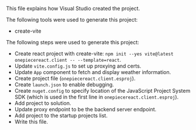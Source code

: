 This file explains how Visual Studio created the project.

The following tools were used to generate this project:
- create-vite

The following steps were used to generate this project:
- Create react project with create-vite: `npm init --yes vite@latest onepiecereact.client -- --template=react`.
- Update `vite.config.js` to set up proxying and certs.
- Update `App` component to fetch and display weather information.
- Create project file (`onepiecereact.client.esproj`).
- Create `launch.json` to enable debugging.
- Create `nuget.config` to specify location of the JavaScript Project System SDK (which is used in the first line in `onepiecereact.client.esproj`).
- Add project to solution.
- Update proxy endpoint to be the backend server endpoint.
- Add project to the startup projects list.
- Write this file.
